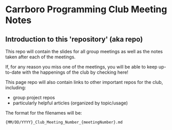 # Carrboro Programming Club Meeting Notes

## Introduction to this 'repository' (aka repo)
This repo will contain the slides for all group meetings as well as the notes taken after each of the meetings. 

If, for any reason you miss one of the meetings, you will be able to keep up-to-date with the happenings of the club by checking here!

This page repo will also contain links to other important repos for the club, including:

* group project repos
* particularly helpful articles (organized by topic/usage)

The format for the filenames will be:

`{MM/DD/YYYY}_Club_Meeting_Number_{meetingNumber}.md`
